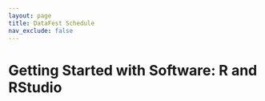 ```yaml
---
layout: page
title: DataFest Schedule 
nav_exclude: false
---
```


# Getting Started with Software: R and RStudio 

